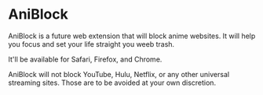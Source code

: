 # AniBlock

AniBlock is a future web extension that will block anime websites. It will help you focus and set your life straight you weeb trash.

It'll be available for Safari, Firefox, and Chrome.

AniBlock will not block YouTube, Hulu, Netflix, or any other universal streaming sites. Those are to be avoided at your own discretion.